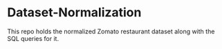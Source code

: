 # Dataset-Normalization
This repo holds the normalized Zomato restaurant dataset along with the SQL queries for it. 
